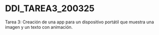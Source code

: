 # DDI_TAREA3_200325
Tarea 3: Creación de una app para un dispositivo portátil que muestra una imagen y un texto con animación.
